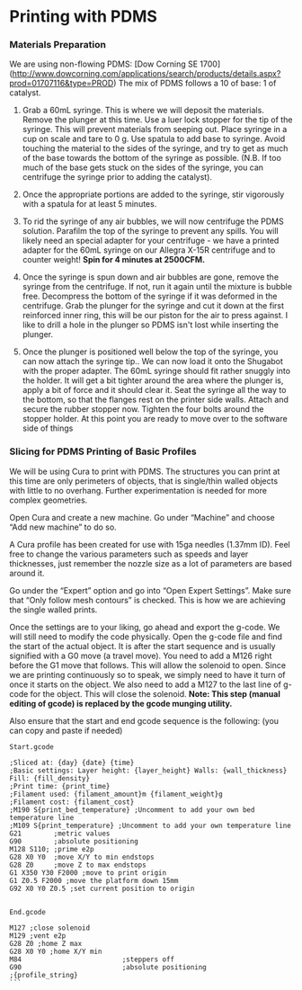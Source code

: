 # Printing with PDMS

### Materials Preparation

We are using non-flowing PDMS: [Dow Corning SE 1700] (http://www.dowcorning.com/applications/search/products/details.aspx?prod=01707116&type=PROD)
The mix of PDMS follows a 10 of base: 1 of catalyst. 

1. Grab a 60mL syringe. This is where we will deposit the materials. Remove the plunger at this time.
Use a luer lock stopper for the tip of the syringe. This will prevent materials from seeping out.
Place syringe in a cup on scale and tare to 0 g.  Use spatula to add base to syringe.  Avoid touching the material to the sides of the syringe, and try to get as much of the base towards the bottom of the syringe as possible.  (N.B. If too much of the base gets stuck on the sides of the syringe, you can centrifuge the syringe prior to adding the catalyst). 
2. Once the appropriate portions are added to the syringe, stir vigorously with a spatula for at least 5 minutes.
3. To rid the syringe of any air bubbles, we will now centrifuge the PDMS solution. Parafilm the top of the syringe to prevent any spills. You will likely need an special adapter for your centrifuge - we have a printed adapter for the 60mL syringe on our Allegra X-15R centrifuge and to counter weight! **Spin for 4 minutes at 2500CFM.**
4. Once the syringe is spun down and air bubbles are gone, remove the syringe from the centrifuge. If not, run it again until the mixture is bubble free. Decompress the bottom of the syringe if it was deformed in the centrifuge.
Grab the plunger for the syringe and cut it down at the first reinforced inner ring, this will be our piston for the air to press against. I like to drill a hole in the plunger so PDMS isn't lost while inserting the plunger.

5. Once the plunger is positioned well below the top of the syringe, you can now attach the syringe tip..
We can now load it onto the Shugabot with the proper adapter.
The 60mL syringe should fit rather snuggly into the holder. It will get a bit tighter around the area where the plunger is, apply a bit of force and it should clear it.
Seat the syringe all the way to the bottom, so that the flanges rest on the printer side walls.
Attach and secure the rubber stopper now. Tighten the four bolts around the stopper holder.
At this point you are ready to move over to the software side of things

### Slicing for PDMS Printing of Basic Profiles 

We will be using Cura to print with PDMS. The structures you can print at this time are only perimeters of objects, that is single/thin walled objects with little to no overhang. Further experimentation is needed for more complex geometries.

Open Cura and create a new machine. Go under “Machine” and choose “Add new machine” to do so.

A Cura profile has been created for use with 15ga needles (1.37mm ID). Feel free to change the various parameters such as speeds and layer thicknesses, just remember the nozzle size as a lot of parameters are based around it.

Go under the “Expert” option and go into “Open Expert Settings”. Make sure that “Only follow mesh contours” is checked. This is how we are achieving the single walled prints.


Once the settings are to your liking, go ahead and export the g-code. We will still need to modify the code physically.
Open the g-code file and find the start of the actual object. It is after the start sequence and is usually signified with a G0 move (a travel move). You need to add a M126 right before the G1 move that follows. This will allow the solenoid to open.
Since we are printing continuously so to speak, we simply need to have it turn of once it starts on the object. We also need to add a M127 to the last line of g-code for the object. This will close the solenoid.
**Note: This step (manual editing of gcode) is replaced by the gcode munging utility.**

Also ensure that the start and end gcode sequence is the following: (you can copy and paste if needed)

````
Start.gcode

;Sliced at: {day} {date} {time}
;Basic settings: Layer height: {layer_height} Walls: {wall_thickness} Fill: {fill_density}
;Print time: {print_time}
;Filament used: {filament_amount}m {filament_weight}g
;Filament cost: {filament_cost}
;M190 S{print_bed_temperature} ;Uncomment to add your own bed temperature line
;M109 S{print_temperature} ;Uncomment to add your own temperature line
G21        ;metric values
G90        ;absolute positioning
M128 S110; ;prime e2p
G28 X0 Y0  ;move X/Y to min endstops
G28 Z0     ;move Z to max endstops
G1 X350 Y30 F2000 ;move to print origin
G1 Z0.5 F2000 ;move the platform down 15mm
G92 X0 Y0 Z0.5 ;set current position to origin


End.gcode

M127 ;close solenoid
M129 ;vent e2p
G28 Z0 ;home Z max
G28 X0 Y0 ;home X/Y min
M84                         ;steppers off
G90                         ;absolute positioning
;{profile_string}
```

